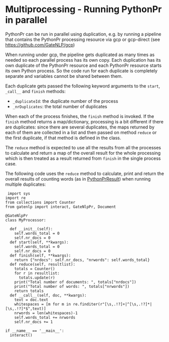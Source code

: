 # Multiprocessing - Running PythonPr in parallel


PythonPr can be run in parallel using duplication, e.g. by running 
a pipeline that contains the PythonPr processing resource via 
gcp or gcp-direct (see https://github.com/GateNLP/gcp)

When running under gcp, the pipeline gets duplicated as many times as
needed so each parallel process has its own copy. 
Each duplication has its own duplicate of the PythonPr resource and each PythonPr resource starts its own Python process. So the code run for each duplicate is completely separate and variables cannot be shared
between them.

Each duplicate gets passed the following keyword arguments to
the  `start`, `_call__` and `finish` methods:

* `_duplicateId`: the duplicate number of the process
* `_nrDuplicates`: the total number of duplicates

When each of the process finishes, the `finish` method is invoked. 
If the `finish` method returns a map/dictionary, processing is a bit different if there are duplicates: since there are several duplicates, the maps returned by each of them are collected in a list and then passed on method `reduce` or the first duplicate, if that method is defined in the class. 

The `reduce` method is expected to use all the results from all the processes to calculate and return a map of the overall result for the 
whole processing which is then treated as a result returned from `finish` in the single process case. 

The following code uses the `reduce` method to calculate, print
and return the overall results of counting words (as in [PythonPrResult](PythonPrResult)) when running multiple duplicates:

```
 import sys
import re
from collections import Counter
from gatenlp import interact, GateNlpPr, Document

@GateNlpPr
class MyProcessor:

  def __init__(self):
    self.words_total = 0
    self.nr_docs = 0
  def start(self, **kwargs):
    self.words_total = 0
    self.nr_docs = 0
  def finish(self, **kwargs):
    return {"nrdocs": self.nr_docs, "nrwords": self.words_total}
  def reduce(self, resultlist):
    totals = Counter()
    for r in resultlist:
      totals.update(r)
    print("Total number of documents: ", totals["nrdocs"])
    print("Total number of words: ", totals["nrwords"])
    return totals
  def __call__(self, doc, **kwargs):
    text = doc.text
    whitespaces = [m for m in re.finditer(r"[\s,.!?]+|^[\s,.!?]*|[\s,.!?]*$",text)]
    nrwords = len(whitespaces)-1
    self.words_total += nrwords
    self.nr_docs += 1

if __name__ == '__main__':
  interact()
```
